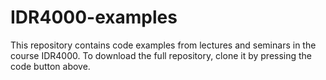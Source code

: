 # IDR4000-examples

This repository contains code examples from lectures and seminars in the course IDR4000. To download the full repository, clone it by pressing the code button above.
